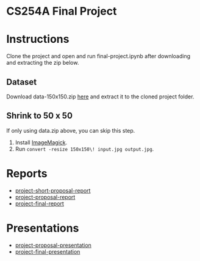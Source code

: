 # CS254A Final Project


# Instructions
Clone the project and open and run final-project.ipynb after downloading and extracting the zip below.

## Dataset
Download data-150x150.zip [here](https://fs.a0-0.com/cs254a-final-project/data/data-150x150.zip) and extract it to the cloned project folder.

## Shrink to 50 x 50
If only using data.zip above, you can skip this step.
1. Install [ImageMagick](https://imagemagick.org/index.php).
2. Run ```convert -resize 150x150\! input.jpg output.jpg```.

# Reports
- [project-short-proposal-report](https://docs.google.com/document/d/1OWrsf4nqGVoBglW8X50DnV1j7ENZZA8nGm7nB5tf_G8/edit)
- [project-proposal-report](https://docs.google.com/document/d/1J6U9JkQXJKQw0Um-YflAZNiL4zgXxc6XG9EBG0Q--Js/edit)
- [project-final-report](https://docs.google.com/document/d/1XuzmcCDaFR6psdBGjw3mwb6HYYcKM1LxK83O_kBHjGE/edit)

# Presentations
- [project-proposal-presentation](https://docs.google.com/presentation/d/1GstENOyJ746-26SBtHJAxKauMJL_1ofgTaT7XwMGOOY/edit)
- [project-final-presentation](https://docs.google.com/presentation/d/1OT29Kpo32r8Z1KcaFe9K7jfXIwj6CMIJ19PnVlvEe1E/edit)
